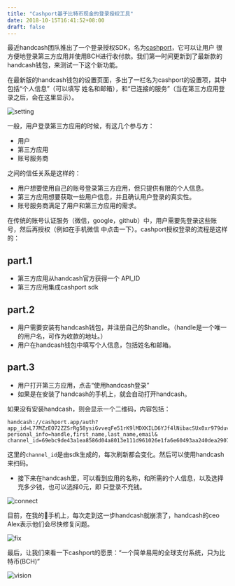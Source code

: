 ```yaml
---
title: "Cashport基于比特币现金的登录授权工具"
date: 2018-10-15T16:41:52+08:00
draft: false
---
```


最近handcash团队推出了一个登录授权SDK，名为[cashport](https://cashport.io)，它可以让用户
很方便地登录第三方应用并使用BCH进行收付款。我们第一时间更新到了最新款的handcash钱包，来测试一下这个新功能。

<!--more-->

在最新版的handcash钱包的设置页面，多出了一栏名为cashport的设置项，其中包括“个人信息”（可以填写
姓名和邮箱），和“已连接的服务”（当在第三方应用登录之后，会在这里显示）。

![setting](/images/cp1.jpeg)

一般，用户登录第三方应用的时候，有这几个参与方：

- 用户  
- 第三方应用  
- 账号服务商  

之间的信任关系是这样的：

- 用户想要使用自己的账号登录第三方应用，但只提供有限的个人信息。  
- 第三方应用想要获取一些用户信息，并且确认用户登录的真实性。  
- 账号服务商满足了用户和第三方应用的需求。  

在传统的账号认证服务（微信，google，github）中，用户需要先登录这些账号，然后再授权（例如在手机微信
中点击一下）。cashport授权登录的流程是这样的：

## part.1
- 第三方应用从handcash官方获得一个 API_ID  
- 第三方应用集成cashport sdk  

## part.2
- 用户需要安装有handcash钱包，并注册自己的$handle。（handle是一个唯一的用户名，可作为收款的地址。）  
- 用户在handcash钱包中填写个人信息，包括姓名和邮箱。  

## part.3
- 用户打开第三方应用，点击“使用handcash登录”  
- 如果是在安装了handcash的手机上，就会自动打开handcash。  

如果没有安装handcash，则会显示一个二维码，内容包括：
```
handcash://cashport.app/auth?
app_id=L77MZzEO72ZZSrRg58ysiGvveqFe51rK9lMDXKILD6YJf4lNibacSUx0xr979duv&
personal_info=handle,first_name,last_name,email&
channel_id=69ebc9de43a1ea8586d04a8013e111d961026e1fa6e60493aa240dea2907142a66db872e5830903e1456dee0ed2abec13676c44386bc87e2b6ca1fbb2929fbff
```

这里的`channel_id`是由sdk生成的，每次刷新都会变化。然后可以使用handcash来扫码。

- 接下来在handcash里，可以看到应用的名称，和所需的个人信息，以及选择充多少钱，也可以选择0元，即
只登录不充钱。

![connect](/images/cp2.jpeg)

目前，在我的🔨手机上，每次走到这一步handcash就崩溃了，handcash的ceo Alex表示他们会尽快修复问题。

![fix](/images/cp3.jpeg)

最后，让我们来看一下cashport的愿景：“一个简单易用的全球支付系统，只为比特币(BCH)”

![vision](/images/cp4.jpeg)
